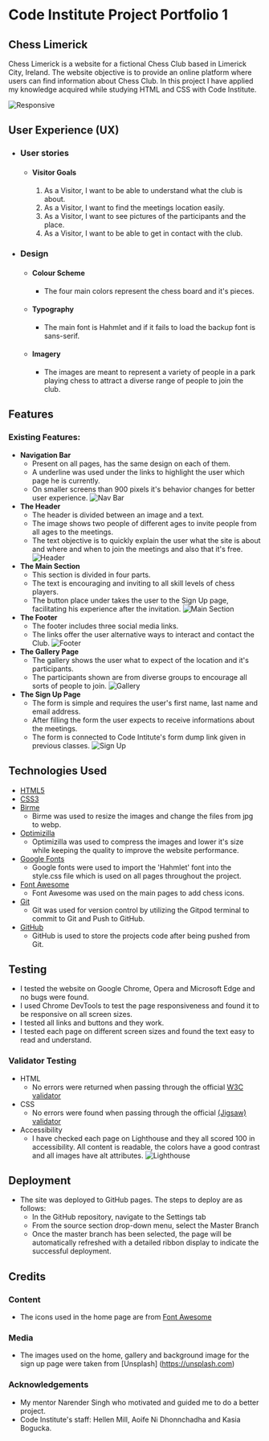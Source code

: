 # Code Institute Project Portfolio 1 
## Chess Limerick
Chess Limerick is a website for a fictional Chess Club based in Limerick City, Ireland. The website objective is to provide an online platform where users can find information about Chess Club. In this project I have applied my knowledge acquired while studying HTML and CSS with Code Institute.

![Responsive](docs/doc-ami-responsive.jpg)

## User Experience (UX)

-   ### User stories

    -   #### Visitor Goals

        1. As a Visitor, I want to be able to understand what the club is about.  
        2. As a Visitor, I want to find the meetings location easily.
        3. As a Visitor, I want to see pictures of the participants and the place.
        4. As a Visitor, I want to be able to get in contact with the club.
   
-   ### Design
    -   #### Colour Scheme
        -   The four main colors represent the chess board and it's pieces.
    -   #### Typography
        -   The main font is Hahmlet and if it fails to load the backup font is sans-serif.
    -   #### Imagery
        -   The images are meant to represent a variety of people in a park playing chess to attract a diverse range of people to join the club.


## Features 

### Existing Features:
- __Navigation Bar__
  - Present on all pages, has the same design on each of them.
  - A underline was used under the links to highlight the user which page he is currently.
  - On smaller screens than 900 pixels it's behavior changes for better user experience.
![Nav Bar](docs/nav-bar-normal-res.jpg)
- __The Header__
  - The header is divided between an image and a text.
  - The image shows two people of different ages to invite people from all ages to the meetings.
  - The text objective is to quickly explain the user what the site is about and where and when to join the meetings and also that it's free.
![Header](docs/doc-header-normal-res.jpg)
- __The Main Section__
  - This section is divided in four parts.
  - The text is encouraging and inviting to all skill levels of chess players. 
  - The button place under takes the user to the Sign Up page, facilitating his experience after the invitation.
![Main Section](docs/doc-main-normal-res.jpg)
- __The Footer__ 
  - The footer includes three social media links. 
  - The links offer the user alternative ways to interact and contact the Club.
![Footer](docs/doc-footer.jpg)
- __The Gallery Page__
  - The gallery shows the user what to expect of the location and it's participants. 
  - The participants shown are from diverse groups to encourage all sorts of people to join. 
![Gallery](docs/doc-gallery.jpg)
- __The Sign Up Page__
  - The form is simple and requires the user's first name, last name and email address.
  - After filling the form the user expects to receive informations about the meetings.
  - The form is connected to Code Intitute's form dump link given in previous classes.
![Sign Up](docs/doc-signup.jpg)

## Technologies Used

-   [HTML5](https://en.wikipedia.org/wiki/HTML5)
-   [CSS3](https://en.wikipedia.org/wiki/Cascading_Style_Sheets)
-   [Birme](https://www.birme.net)
    - Birme was used to resize the images and change the files from jpg to webp.
-   [Optimizilla](https://imagecompressor.com/)
    - Optimizilla was used to compress the images and lower it's size while keeping the quality to improve the website performance.
-   [Google Fonts](https://fonts.google.com/)
    - Google fonts were used to import the 'Hahmlet' font into the style.css file which is used on all pages throughout the project.
-   [Font Awesome](https://fontawesome.com/)
    - Font Awesome was used on the main pages to add chess icons.
-   [Git](https://git-scm.com/)
    - Git was used for version control by utilizing the Gitpod terminal to commit to Git and Push to GitHub.
-   [GitHub](https://github.com/)
    - GitHub is used to store the projects code after being pushed from Git.


## Testing
- I tested the website on Google Chrome, Opera and Microsoft Edge and no bugs were found.
- I used Chrome DevTools to test the page responsiveness and found it to be responsive on all screen sizes.
- I tested all links and buttons and they work.
- I tested each page on different screen sizes and found the text easy to read and understand.
### Validator Testing
- HTML
  - No errors were returned when passing through the official [W3C validator](https://validator.w3.org/nu/?showsource=yes&doc=https%3A%2F%2Fgiozak.github.io%2FChessLimerick-P1%2F)
- CSS
  - No errors were found when passing through the official [(Jigsaw) validator](https://jigsaw.w3.org/css-validator/validator?uri=https%3A%2F%2Fgiozak.github.io%2FChessLimerick-P1%2Findex.html&profile=css3svg&usermedium=all&warning=1&vextwarning=&lang=pt-BR)
- Accessibility
  - I have checked each page on Lighthouse and they all scored 100 in accessibility. All content is readable, the colors have a good contrast and all images have alt attributes.
![Lighthouse](docs/doc-lighthouse.jpg)

## Deployment
- The site was deployed to GitHub pages. The steps to deploy are as follows: 
  - In the GitHub repository, navigate to the Settings tab 
  - From the source section drop-down menu, select the Master Branch
  - Once the master branch has been selected, the page will be automatically refreshed with a detailed ribbon display to indicate the successful deployment. 

## Credits 

### Content 
- The icons used in the home page are from [Font Awesome](https://fontawesome.com/)
### Media
- The images used on the home, gallery and background image for the sign up page were taken from [Unsplash] (https://unsplash.com)
### Acknowledgements
- My mentor Narender Singh who motivated and guided me to do a better project.
- Code Institute's staff: Hellen Mill, Aoife Ni Dhonnchadha and Kasia Bogucka.
